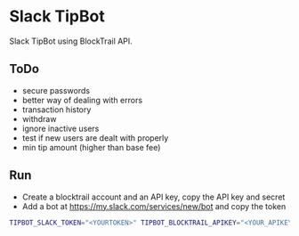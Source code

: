Slack TipBot
============
Slack TipBot using BlockTrail API.

ToDo
----
 - secure passwords
 - better way of dealing with errors
 - transaction history
 - withdraw
 - ignore inactive users
 - test if new users are dealt with properly
 - min tip amount (higher than base fee)

Run
---
 - Create a blocktrail account and an API key, copy the API key and secret
 - Add a bot at https://my.slack.com/services/new/bot and copy the token

```sh
TIPBOT_SLACK_TOKEN="<YOURTOKEN>" TIPBOT_BLOCKTRAIL_APIKEY="<YOUR_APIKEY>" TIPBOT_BLOCKTRAIL_APISECRET="<YOUR_APISECRET>" npm start
```
